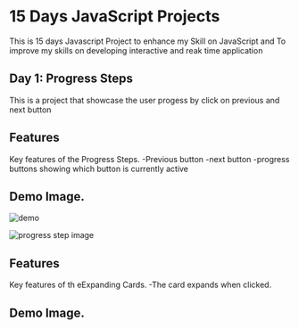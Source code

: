 # 15 Days JavaScript Projects

This is 15 days Javascript Project to enhance my Skill on JavaScript and To improve my skills on developing interactive and reak time application

## Day 1: Progress Steps
This is a project that showcase the user progess by click on previous and next button


## Features

Key features of the Progress Steps.
-Previous button
-next button
-progress buttons showing which button is currently active

## Demo Image.
![demo](https://github.com/guledabdilatif/15-Days-JavaScript-Projects/assets/115420472/3b7bfa44-be15-4746-b79f-c84532c0f918)

![progress step image](images/demo.png)


## Features

Key features of th eExpanding Cards.
-The card expands when clicked.

## Demo Image.

